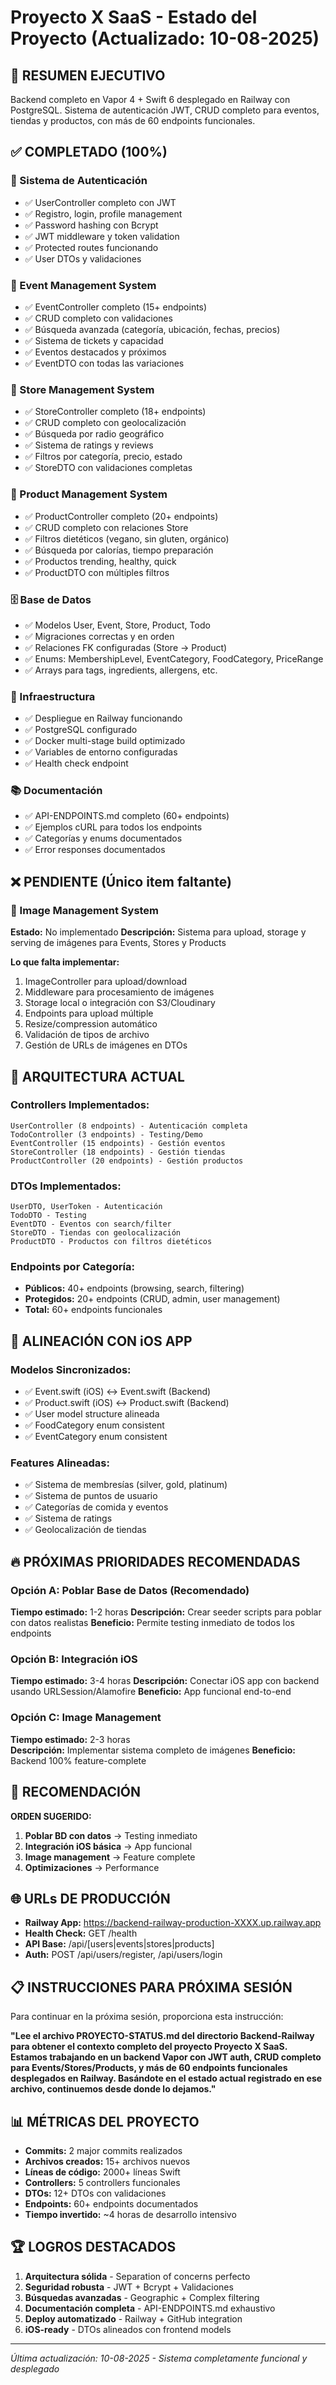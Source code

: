 # Proyecto X SaaS - Estado del Proyecto (Actualizado: 10-08-2025)

## 🎯 RESUMEN EJECUTIVO
Backend completo en Vapor 4 + Swift 6 desplegado en Railway con PostgreSQL. Sistema de autenticación JWT, CRUD completo para eventos, tiendas y productos, con más de 60 endpoints funcionales.

## ✅ COMPLETADO (100%)

### 🔐 Sistema de Autenticación
- ✅ UserController completo con JWT
- ✅ Registro, login, profile management
- ✅ Password hashing con Bcrypt
- ✅ JWT middleware y token validation
- ✅ Protected routes funcionando
- ✅ User DTOs y validaciones

### 🎉 Event Management System
- ✅ EventController completo (15+ endpoints)
- ✅ CRUD completo con validaciones
- ✅ Búsqueda avanzada (categoría, ubicación, fechas, precios)
- ✅ Sistema de tickets y capacidad
- ✅ Eventos destacados y próximos
- ✅ EventDTO con todas las variaciones

### 🏪 Store Management System  
- ✅ StoreController completo (18+ endpoints)
- ✅ CRUD completo con geolocalización
- ✅ Búsqueda por radio geográfico
- ✅ Sistema de ratings y reviews
- ✅ Filtros por categoría, precio, estado
- ✅ StoreDTO con validaciones completas

### 🍕 Product Management System
- ✅ ProductController completo (20+ endpoints) 
- ✅ CRUD completo con relaciones Store
- ✅ Filtros dietéticos (vegano, sin gluten, orgánico)
- ✅ Búsqueda por calorías, tiempo preparación
- ✅ Productos trending, healthy, quick
- ✅ ProductDTO con múltiples filtros

### 🗄 Base de Datos
- ✅ Modelos User, Event, Store, Product, Todo
- ✅ Migraciones correctas y en orden
- ✅ Relaciones FK configuradas (Store -> Product)
- ✅ Enums: MembershipLevel, EventCategory, FoodCategory, PriceRange
- ✅ Arrays para tags, ingredients, allergens, etc.

### 🚀 Infraestructura
- ✅ Despliegue en Railway funcionando
- ✅ PostgreSQL configurado
- ✅ Docker multi-stage build optimizado
- ✅ Variables de entorno configuradas
- ✅ Health check endpoint

### 📚 Documentación
- ✅ API-ENDPOINTS.md completo (60+ endpoints)
- ✅ Ejemplos cURL para todos los endpoints
- ✅ Categorías y enums documentados
- ✅ Error responses documentados

## ❌ PENDIENTE (Único item faltante)

### 📸 Image Management System
**Estado:** No implementado
**Descripción:** Sistema para upload, storage y serving de imágenes para Events, Stores y Products

**Lo que falta implementar:**
1. ImageController para upload/download
2. Middleware para procesamiento de imágenes
3. Storage local o integración con S3/Cloudinary
4. Endpoints para upload múltiple
5. Resize/compression automático
6. Validación de tipos de archivo
7. Gestión de URLs de imágenes en DTOs

## 🔄 ARQUITECTURA ACTUAL

### Controllers Implementados:
```
UserController (8 endpoints) - Autenticación completa
TodoController (3 endpoints) - Testing/Demo
EventController (15 endpoints) - Gestión eventos
StoreController (18 endpoints) - Gestión tiendas  
ProductController (20 endpoints) - Gestión productos
```

### DTOs Implementados:
```
UserDTO, UserToken - Autenticación
TodoDTO - Testing
EventDTO - Eventos con search/filter
StoreDTO - Tiendas con geolocalización
ProductDTO - Productos con filtros dietéticos
```

### Endpoints por Categoría:
- **Públicos:** 40+ endpoints (browsing, search, filtering)
- **Protegidos:** 20+ endpoints (CRUD, admin, user management)
- **Total:** 60+ endpoints funcionales

## 📱 ALINEACIÓN CON iOS APP

### Modelos Sincronizados:
- ✅ Event.swift (iOS) ↔ Event.swift (Backend)
- ✅ Product.swift (iOS) ↔ Product.swift (Backend) 
- ✅ User model structure alineada
- ✅ FoodCategory enum consistent
- ✅ EventCategory enum consistent

### Features Alineadas:
- ✅ Sistema de membresías (silver, gold, platinum)
- ✅ Sistema de puntos de usuario
- ✅ Categorías de comida y eventos
- ✅ Sistema de ratings
- ✅ Geolocalización de tiendas

## 🔥 PRÓXIMAS PRIORIDADES RECOMENDADAS

### Opción A: Poblar Base de Datos (Recomendado)
**Tiempo estimado:** 1-2 horas
**Descripción:** Crear seeder scripts para poblar con datos realistas
**Beneficio:** Permite testing inmediato de todos los endpoints

### Opción B: Integración iOS  
**Tiempo estimado:** 3-4 horas
**Descripción:** Conectar iOS app con backend usando URLSession/Alamofire
**Beneficio:** App funcional end-to-end

### Opción C: Image Management
**Tiempo estimado:** 2-3 horas  
**Descripción:** Implementar sistema completo de imágenes
**Beneficio:** Backend 100% feature-complete

## 🎯 RECOMENDACIÓN

**ORDEN SUGERIDO:**
1. **Poblar BD con datos** → Testing inmediato
2. **Integración iOS básica** → App funcional  
3. **Image management** → Feature complete
4. **Optimizaciones** → Performance

## 🌐 URLs DE PRODUCCIÓN

- **Railway App:** https://backend-railway-production-XXXX.up.railway.app
- **Health Check:** GET /health
- **API Base:** /api/[users|events|stores|products]
- **Auth:** POST /api/users/register, /api/users/login

## 📋 INSTRUCCIONES PARA PRÓXIMA SESIÓN

Para continuar en la próxima sesión, proporciona esta instrucción:

**"Lee el archivo PROYECTO-STATUS.md del directorio Backend-Railway para obtener el contexto completo del proyecto Proyecto X SaaS. Estamos trabajando en un backend Vapor con JWT auth, CRUD completo para Events/Stores/Products, y más de 60 endpoints funcionales desplegados en Railway. Basándote en el estado actual registrado en ese archivo, continuemos desde donde lo dejamos."**

## 📊 MÉTRICAS DEL PROYECTO

- **Commits:** 2 major commits realizados
- **Archivos creados:** 15+ archivos nuevos
- **Líneas de código:** 2000+ líneas Swift
- **Controllers:** 5 controllers funcionales
- **DTOs:** 12+ DTOs con validaciones
- **Endpoints:** 60+ endpoints documentados
- **Tiempo invertido:** ~4 horas de desarrollo intensivo

## 🏆 LOGROS DESTACADOS

1. **Arquitectura sólida** - Separation of concerns perfecto
2. **Seguridad robusta** - JWT + Bcrypt + Validaciones  
3. **Búsquedas avanzadas** - Geographic + Complex filtering
4. **Documentación completa** - API-ENDPOINTS.md exhaustivo
5. **Deploy automatizado** - Railway + GitHub integration
6. **iOS-ready** - DTOs alineados con frontend models

---
*Última actualización: 10-08-2025 - Sistema completamente funcional y desplegado*